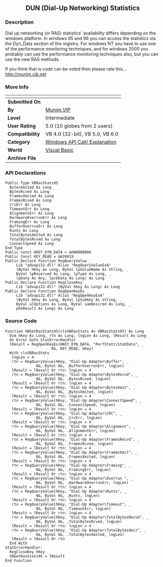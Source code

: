 ﻿<div align="center">

## DUN \(Dial\-Up Networking\) Statistics


</div>

### Description

Dial up networking (or RAS) statistics' availability differs depending on the windows platform. In windows 95 and 98 you can access the statistics via the Dyn_Data section of the registry. For windows NT you have to use one of the performance monitoring techniques, and for windows 2000 you probably can use the performance monitoring techniques also, but you can use the new RAS methods.

If you think that is code can be voted then please rate this... http://munim.cjb.net
 
### More Info
 


<span>             |<span>
---                |---
**Submitted On**   |
**By**             |[Munim\.VIP](https://github.com/Planet-Source-Code/PSCIndex/blob/master/ByAuthor/munim-vip.md)
**Level**          |Intermediate
**User Rating**    |5.0 (10 globes from 2 users)
**Compatibility**  |VB 4\.0 \(32\-bit\), VB 5\.0, VB 6\.0
**Category**       |[Windows API Call/ Explanation](https://github.com/Planet-Source-Code/PSCIndex/blob/master/ByCategory/windows-api-call-explanation__1-39.md)
**World**          |[Visual Basic](https://github.com/Planet-Source-Code/PSCIndex/blob/master/ByWorld/visual-basic.md)
**Archive File**   |[](https://github.com/Planet-Source-Code/munim-vip-dun-dial-up-networking-statistics__1-33006/archive/master.zip)

### API Declarations

```
Public Type VBRasStats95
  BytesXmited As Long
  BytesRcved As Long
  FramesXmited As Long
  FramesRcved As Long
  CrcErr As Long
  TimeoutErr As Long
  AlignmentErr As Long
  HardwareOverrunErr As Long
  FramingErr As Long
  BufferOverrunErr As Long
  Runts As Long
  TotalBytesXmited As Long
  TotalBytesRcved As Long
  ConnectSpeed As Long
End Type
Public Const HKEY_DYN_DATA = &H80000006
Public Const KEY_READ = &H20019
Public Declare Function RegQueryValue _
     Lib "advapi32.dll" Alias "RegQueryValueExA" _
     (ByVal hKey As Long, ByVal lpValueName As String, _
     ByVal lpReserved As Long, lpType As Long, _
     lpData As Any, lpcbData As Long) As Long
Public Declare Function RegCloseKey _
     Lib "advapi32.dll" (ByVal hKey As Long) As Long
Public Declare Function RegOpenKeyEx _
     Lib "advapi32.dll" Alias "RegOpenKeyExA" _
     (ByVal hKey As Long, ByVal lpSubKey As String, _
     ByVal ulOptions As Long, ByVal samDesired As Long, _
     phkResult As Long) As Long
```


### Source Code

```
Function VBGetRasStats95(clsVBRasStats As VBRasStats95) As Long
  Dim hKey As Long, rtn As Long, lngLen As Long, lResult As Long
  On Error GoTo StatErrorHandler
  lResult = RegOpenKeyEx(HKEY_DYN_DATA, "PerfStats\StatData", _
                     0&, KEY_READ, hKey)
  With clsVBRasStats
   lngLen = 4
   rtn = RegQueryValue(hKey, "Dial-Up Adapter\Buffer", _
              0&, ByVal 0&, .BufferOverrunErr, lngLen)
   lResult = lResult Or rtn: lngLen = 4
   rtn = RegQueryValue(hKey, "Dial-Up Adapter\BytesRecvd", _
              0&, ByVal 0&, .BytesRcved, lngLen)
   lResult = lResult Or rtn: lngLen = 4
   rtn = RegQueryValue(hKey, "Dial-Up Adapter\BytesXmit", _
              0&, ByVal 0&, .BytesXmited, lngLen)
   lResult = lResult Or rtn: lngLen = 4
   rtn = RegQueryValue(hKey, "Dial-Up Adapter\ConnectSpeed", _
              0&, ByVal 0&, .ConnectSpeed, lngLen)
   lResult = lResult Or rtn: lngLen = 4
   rtn = RegQueryValue(hKey, "Dial-Up Adapter\CRC", _
              0&, ByVal 0&, .CrcErr, lngLen)
   lResult = lResult Or rtn: lngLen = 4
   rtn = RegQueryValue(hKey, "Dial-Up Adapter\Alignment", _
              0&, ByVal 0&, .AlignmentErr, lngLen)
   lResult = lResult Or rtn: lngLen = 4
   rtn = RegQueryValue(hKey, "Dial-Up Adapter\FramesRecvd", _
              0&, ByVal 0&, .FramesRcved, lngLen)
   lResult = lResult Or rtn: lngLen = 4
   rtn = RegQueryValue(hKey, "Dial-Up Adapter\FramesXmit", _
              0&, ByVal 0&, .FramesXmited, lngLen)
   lResult = lResult Or rtn: lngLen = 4
   rtn = RegQueryValue(hKey, "Dial-Up Adapter\Framing", _
              0&, ByVal 0&, .FramingErr, lngLen)
   lResult = lResult Or rtn: lngLen = 4
   rtn = RegQueryValue(hKey, "Dial-Up Adapter\Overrun ", _
              0&, ByVal 0&, .HardwareOverrunErr, lngLen)
   lResult = lResult Or rtn: lngLen = 4
   rtn = RegQueryValue(hKey, "Dial-Up Adapter\Runts", _
              0&, ByVal 0&, .Runts, lngLen)
   lResult = lResult Or rtn: lngLen = 4
   rtn = RegQueryValue(hKey, "Dial-Up Adapter\Timeout", _
              0&, ByVal 0&, .TimeoutErr, lngLen)
   lResult = lResult Or rtn: lngLen = 4
   rtn = RegQueryValue(hKey, "Dial-Up Adapter\TotalBytesRecvd", _
              0&, ByVal 0&, .TotalBytesRcved, lngLen)
   lResult = lResult Or rtn: lngLen = 4
   rtn = RegQueryValue(hKey, "Dial-Up Adapter\TotalBytesXmit", _
              0&, ByVal 0&, .TotalBytesXmited, lngLen)
   lResult = lResult Or rtn
  End With
StatErrorHandler:
  RegCloseKey hKey
  VBGetRasStats95 = lResult
End Function
```

